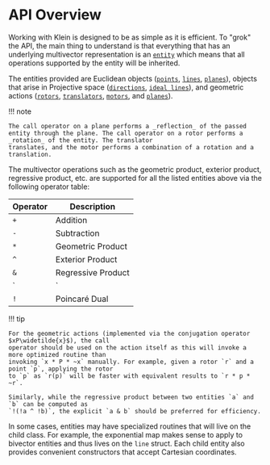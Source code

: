 # API Overview

Working with Klein is designed to be as simple as it is efficient. To "grok" the API, the main thing
to understand is that everything that has an underlying multivector representation is an
[`entity`](../api/kln::entity) which means that all operations supported by the entity will be
inherited.

The entities provided are Euclidean objects ([`points`](../api/kln::point), [`lines`](../api/kln::line), [`planes`](../api/kln::plane)), objects that arise in
Projective space ([`directions`](../api/kln::direction), [`ideal lines`](../api/kln::ideal_line)),
and geometric actions ([`rotors`](../api/kln::rotor), [`translators`](../api/kln::translator),
[`motors`](../api/kln::motor), and [`planes`](../api/kln::plane)).

!!! note

    The call operator on a plane performs a _reflection_ of the passed entity through the plane. The call operator on a rotor performs a _rotation_ of the entity. The translator
    translates, and the motor performs a combination of a rotation and a translation.

The multivector operations such as the geometric product, exterior product, regressive product, etc.
are supported for all the listed entities above via the following operator table:

| Operator | Description             |
| -------- | ----------------------- |
| `+`      | Addition                |
| `-`      | Subtraction             |
| `*`      | Geometric Product       |
| `^`      | Exterior Product        |
| `&`      | Regressive Product      |
| `|`      | Symmetric Inner Product |
| `!`      | Poincaré Dual           |

!!! tip

    For the geometric actions (implemented via the conjugation operator $xP\widetilde{x}$), the call
    operator should be used on the action itself as this will invoke a more optimized routine than
    invoking `x * P * ~x` manually. For example, given a rotor `r` and a point `p`, applying the rotor
    to `p` as `r(p)` will be faster with equivalent results to `r * p * ~r`.

    Similarly, while the regressive product between two entities `a` and `b` can be computed as
    `!(!a ^ !b)`, the explicit `a & b` should be preferred for efficiency.

In some cases, entities may have specialized routines that will live on the child class. For
example, the exponential map makes sense to apply to bivector entities and thus lives on the `line`
struct. Each child entity also provides convenient constructors that accept Cartesian coordinates.
